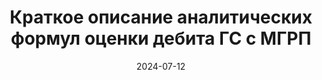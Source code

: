 ---
title: "Краткое описание аналитических формул оценки дебита ГС с МГРП"
date: 2024-07-12
tags: ["аналитическая формула", "Оценка дебита", "ГС", "МГРП"]
language: 'ru-Ru'
---